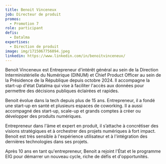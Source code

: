 ```yaml
---
title: Benoit Vinceneux
job: Directeur de produit
promos:
  - Promotion 7
role: participant
defis:
  - Datalma
expertises:
  - Direction de produit
image: img/1715067756094.jpeg
linkedin: https://www.linkedin.com/in/benoitvinceneux/
---
```

Benoit Vinceneux est Entrepreneur d'intérêt général au sein de la Direction Interministérielle du Numérique (DINUM) et Chief Product Officer au sein de la Présidence de la République depuis octobre 2024. Il accompagne la start-up d'état Datalma qui vise à faciliter l'accès aux données pour permettre des décisions publiques éclairées et rapides.

Benoit évolue dans la tech depuis plus de 15 ans. Entrepreneur, il a fondé une start-up en santé et plusieurs espaces de coworking. Il a aussi accompagné des start-up, scale-up et grands comptes à créer ou développer des produits numériques.

Entrepreneur dans l'âme et expert en produit, il s’attache à concrétiser des visions stratégiques et à orchestrer des projets numériques à fort impact. Benoit est très sensible à l'expérience utilisateur et à l'intégration des dernières technologies dans ses projets. 

Après 10 ans en tant qu'entrepreneur, Benoit a rejoint l'État et le programme EIG pour démarrer un nouveau cycle, riche de défis et d'opportunités. 
